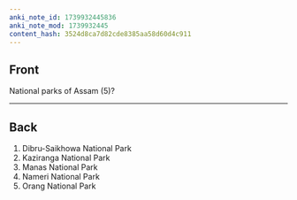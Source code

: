 ```yaml
---
anki_note_id: 1739932445836
anki_note_mod: 1739932445
content_hash: 3524d8ca7d82cde8385aa58d60d4c911
---
```


## Front

National parks of Assam (5)?

<hr/>

## Back

1. Dibru-Saikhowa National Park  
2. Kaziranga National Park  
3. Manas National Park  
4. Nameri National Park  
5. Orang National Park